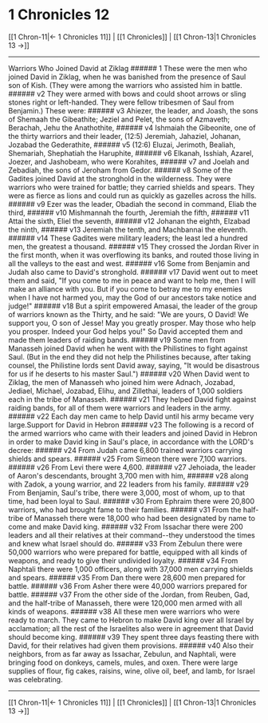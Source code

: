 # 1 Chronicles 12

[[1 Chron-11|← 1 Chronicles 11]] | [[1 Chronicles]] | [[1 Chron-13|1 Chronicles 13 →]]
***

Warriors Who Joined David at Ziklag ###### 1 These were the men who joined David in Ziklag, when he was banished from the presence of Saul son of Kish. (They were among the warriors who assisted him in battle. ###### v2 They were armed with bows and could shoot arrows or sling stones right or left-handed. They were fellow tribesmen of Saul from Benjamin.) These were: ###### v3 Ahiezer, the leader, and Joash, the sons of Shemaah the Gibeathite; Jeziel and Pelet, the sons of Azmaveth; Berachah, Jehu the Anathothite, ###### v4 Ishmaiah the Gibeonite, one of the thirty warriors and their leader, (12:5) Jeremiah, Jahaziel, Johanan, Jozabad the Gederathite, ###### v5 (12:6) Eluzai, Jerimoth, Bealiah, Shemariah, Shephatiah the Haruphite, ###### v6 Elkanah, Isshiah, Azarel, Joezer, and Jashobeam, who were Korahites, ###### v7 and Joelah and Zebadiah, the sons of Jeroham from Gedor. ###### v8 Some of the Gadites joined David at the stronghold in the wilderness. They were warriors who were trained for battle; they carried shields and spears. They were as fierce as lions and could run as quickly as gazelles across the hills. ###### v9 Ezer was the leader, Obadiah the second in command, Eliab the third, ###### v10 Mishmannah the fourth, Jeremiah the fifth, ###### v11 Attai the sixth, Eliel the seventh, ###### v12 Johanan the eighth, Elzabad the ninth, ###### v13 Jeremiah the tenth, and Machbannai the eleventh. ###### v14 These Gadites were military leaders; the least led a hundred men, the greatest a thousand. ###### v15 They crossed the Jordan River in the first month, when it was overflowing its banks, and routed those living in all the valleys to the east and west. ###### v16 Some from Benjamin and Judah also came to David's stronghold. ###### v17 David went out to meet them and said, "If you come to me in peace and want to help me, then I will make an alliance with you. But if you come to betray me to my enemies when I have not harmed you, may the God of our ancestors take notice and judge!" ###### v18 But a spirit empowered Amasai, the leader of the group of warriors known as the Thirty, and he said: "We are yours, O David! We support you, O son of Jesse! May you greatly prosper. May those who help you prosper. Indeed your God helps you!" So David accepted them and made them leaders of raiding bands. ###### v19 Some men from Manasseh joined David when he went with the Philistines to fight against Saul. (But in the end they did not help the Philistines because, after taking counsel, the Philistine lords sent David away, saying, "It would be disastrous for us if he deserts to his master Saul.") ###### v20 When David went to Ziklag, the men of Manasseh who joined him were Adnach, Jozabad, Jediael, Michael, Jozabad, Elihu, and Zillethai, leaders of 1,000 soldiers each in the tribe of Manasseh. ###### v21 They helped David fight against raiding bands, for all of them were warriors and leaders in the army. ###### v22 Each day men came to help David until his army became very large.Support for David in Hebron ###### v23 The following is a record of the armed warriors who came with their leaders and joined David in Hebron in order to make David king in Saul's place, in accordance with the LORD's decree: ###### v24 From Judah came 6,800 trained warriors carrying shields and spears. ###### v25 From Simeon there were 7,100 warriors. ###### v26 From Levi there were 4,600. ###### v27 Jehoiada, the leader of Aaron's descendants, brought 3,700 men with him, ###### v28 along with Zadok, a young warrior, and 22 leaders from his family. ###### v29 From Benjamin, Saul's tribe, there were 3,000, most of whom, up to that time, had been loyal to Saul. ###### v30 From Ephraim there were 20,800 warriors, who had brought fame to their families. ###### v31 From the half-tribe of Manasseh there were 18,000 who had been designated by name to come and make David king. ###### v32 From Issachar there were 200 leaders and all their relatives at their command--they understood the times and knew what Israel should do. ###### v33 From Zebulun there were 50,000 warriors who were prepared for battle, equipped with all kinds of weapons, and ready to give their undivided loyalty. ###### v34 From Naphtali there were 1,000 officers, along with 37,000 men carrying shields and spears. ###### v35 From Dan there were 28,600 men prepared for battle. ###### v36 From Asher there were 40,000 warriors prepared for battle. ###### v37 From the other side of the Jordan, from Reuben, Gad, and the half-tribe of Manasseh, there were 120,000 men armed with all kinds of weapons. ###### v38 All these men were warriors who were ready to march. They came to Hebron to make David king over all Israel by acclamation; all the rest of the Israelites also were in agreement that David should become king. ###### v39 They spent three days feasting there with David, for their relatives had given them provisions. ###### v40 Also their neighbors, from as far away as Issachar, Zebulun, and Naphtali, were bringing food on donkeys, camels, mules, and oxen. There were large supplies of flour, fig cakes, raisins, wine, olive oil, beef, and lamb, for Israel was celebrating.

***
[[1 Chron-11|← 1 Chronicles 11]] | [[1 Chronicles]] | [[1 Chron-13|1 Chronicles 13 →]]
